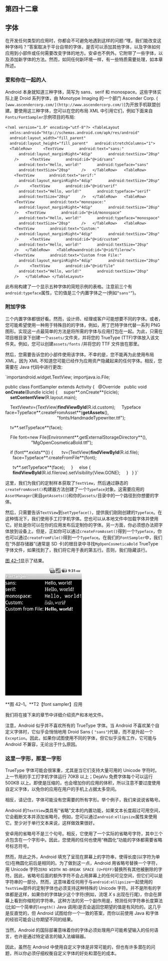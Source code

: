 ## 第四十二章

## 字体

在开发任何类型的应用时，你都会不可避免地遇到这样的问题:“嘿，我们能改变这种字体吗？”答案取决于平台自带的字体，是否可以添加其他字体，以及字体如何应用到小部件或任何需要改变字体的地方。安卓也不例外。它附带了一些字体，以及添加新字体的方法。然而，如同任何新环境一样，有一些特质需要处理，如本章所述。

### 爱和你在一起的人

Android 本身就知道三种字体，简写为 sans、serif 和 monospace。这些字体实际上是 Droid 系列字体，由 Monotype Imaging 的一个部门 Ascender Corp. ( `[www.ascendercorp.com/](http://www.ascendercorp.com/)`)为开放手机联盟创建。要使用这三种字体，您可以在您的布局 XML 中引用它们，例如下面来自`Fonts/FontSampler`示例项目的布局:

`<?xml version="1.0" encoding="utf-8"?>
<TableLayout
  xmlns:android="http://schemas.android.com/apk/res/android"
  android:layout_width="fill_parent"
  android:layout_height="fill_parent"
  android:stretchColumns="1">
  <TableRow>
    <TextView
      android:text="sans:"
      android:layout_marginRight="4dip"
      android:textSize="20sp"
    />
    <TextView
      android:id="@+id/sans"
      android:text="Hello, world!"
      android:typeface="sans"
      android:textSize="20sp"
    />
  </TableRow>
  <TableRow>
    <TextView` `      android:text="serif:"
      android:layout_marginRight="4dip"
      android:textSize="20sp"
    />
    <TextView
      android:id="@+id/serif"
      android:text="Hello, world!"
      android:typeface="serif"
      android:textSize="20sp"
    />
  </TableRow>
  <TableRow>
    <TextView
      android:text="monospace:"
      android:layout_marginRight="4dip"
      android:textSize="20sp"
    />
  <TextView
      android:id="@+id/monospace"
      android:text="Hello, world!"
      android:typeface="monospace"
      android:textSize="20sp"
    />
  </TableRow>
  <TableRow>
    <TextView
      android:text="Custom:"
      android:layout_marginRight="4dip"
      android:textSize="20sp"
    />
    <TextView
      android:id="@+id/custom"
      android:text="Hello, world!"
      android:textSize="20sp"
    />
  </TableRow>
  <TableRowandroid:id="@+id/filerow">
    <TextView
      android:text="Custom from File:"
      android:layout_marginRight="4dip"
      android:textSize="20sp"
    />
    <TextView
      android:id="@+id/file"
      android:text="Hello, world!"
      android:textSize="20sp"
    />
  </TableRow>
</TableLayout>`

此布局构建了一个显示五种字体的简短示例的表格。注意前三个有`android:typeface`属性，它的值是三个内置字体之一(例如`“sans"”`)。

### 附加字体

三个内置字体都很好看。然而，设计师、经理或客户可能想要不同的字体。或者，您可能希望使用一种用于特殊目的的字体，例如，用丁巴特字体代替一系列 PNG 图形。实现这一点最简单的方法是将所需的字体与应用打包在一起。为此，只需在项目根目录下创建一个`assets/`文件夹，并将您的 TrueType (TTF)字体放入该文件夹。例如，您可以创建`assets/fonts` /并将您的 TTF 文件放在那里。

然后，您需要告诉您的小部件使用该字体。不幸的是，您不能再为此使用布局 XML，因为 XML 不知道您可能已经作为应用资产隐藏起来的任何字体。相反，您需要在 Java 代码中进行更改:

`importandroid.widget.TextView;
importjava.io.File;

public class FontSampler extends Activity {
  @Override
  public void **onCreate**(Bundle icicle) {
    super**.onCreate**(icicle);
    **setContentView**(R.layout.main);

    TextViewtv=(TextView)**findViewById**(R.id.custom);
    Typeface face=Typeface**.createFromAsset**(**getAssets**(),
                                          "fonts/HandmadeTypewriter.ttf");

    tv**.setTypeface**(face);

    File font=new File(Environment**.getExternalStorageDirectory**(),
                     "MgOpenCosmeticaBold.ttf");

    if (font**.exists**()) {
      tv=(TextView)**findViewById**(R.id.file);
      face=Typeface**.createFromFile**(font);

      tv**.setTypeface**(face);
    }
    else {
      **findViewById**(R.id.filerow).setVisibility(View.GONE);
    }
  }
}`

这里，我们为我们的定制样本获取了`TextView`，然后通过静态的`createFromAsset()`构建器方法创建了一个`Typeface`对象。这需要应用的`AssetManager`(来自`getAssets()`)和你的`assets/`目录中的一个路径到你想要的字体。

然后，只需要告诉`TextView`到`setTypeface()`，提供我们刚刚创建的`Typeface`。在这种情况下，我们使用手工打字机字体。您也可以从本地文件中加载字体并使用它。好处是你可以在你的应用发布后定制你的字体。另一方面，你必须想办法把字体放到设备上。但是，正如你可以通过`createFromAsset()`得到一个`Typeface`，你也可以通过`createFromFile()`得到一个`Typeface`。在我们的`FontSampler`中，我们在“外部存储器”(通常是 SD 卡)的根目录中寻找`MgOpenCosmeticaBold` TrueType 字体文件，如果找到了，我们将它用于表的第五行。否则，我们隐藏该行。

[图 42–1](#fig_42_1)显示了结果。

![images](img/4201.jpg)

**图 42–1。**T2【font sampler】应用

我们将在接下来的章节中详细介绍资产和本地文件。

注意，Android 似乎并不喜欢所有的 TrueType 字体。当 Android 不喜欢某个自定义字体时，它似乎会悄悄地用 Droid Sans ( `"sans"`)代替，而不是升起一个`Exception`。因此，如果你试图使用不同的字体，但它似乎没有工作，它可能与 Android 不兼容，无论出于什么原因。

### 这里一字形，那里一字形

TrueType 字体可能会很笨重，尤其是当它们支持大量可用的 Unicode 字符时。上一节用的手工打字机字体运行 70KB 以上；DejaVu 免费字体每个可以运行 500KB 以上。即使是压缩的，也会增加你的应用的体积，所以注意不要过度使用自定义字体，以免你的应用在用户的手机上占据太多空间。

相反，请记住，字体可能没有您需要的所有字形。举个例子，我们来说说省略号。

Android 的`TextView`类具有“省略”文本的内置功能，如果文本长度超过可用空间，它会截断文本并添加省略号。例如，您可以通过`android:ellipsize`属性来使用它。至少对于单行文本来说，这样做效果很好。

安卓用的省略号不是三个句号。相反，它使用了一个实际的省略号字符，其中三个点包含在一个字形中。因此，您使用的任何也使用“椭圆化”功能的字体都需要省略号标志符号。

然而，除此之外，Android 填充了呈现在屏幕上的字符串，使得长度(以字符为单位)在椭圆化前后是相同的。为了做到这一点，Android 用省略号替换一个字符，用 Unicode 字符`ZERO WIDTH NO-BREAK SPACE (U+FEFF)`替换所有其他被删除的字符。因此，省略号后面的额外字符不会占用屏幕上的任何可见空间，但它们可以是字符串的一部分。然而，这意味着任何用于与`android:ellipsize`一起使用的`TextView`部件的定制字体也必须支持这种特殊的 Unicode 字符。并不是所有的字体都是这样，如果你的字体缺少这个字符(例如，流氓 *X* s 出现在行尾)，你会在屏幕上看到你缩短的字符串。这种方法的另一个副作用是，预测任何字符串长度算法(比如一个简单的`length()` Java 调用)是否会返回您期望的值是有风险的。这几乎是反直觉的，但 Android 试图给你一个一致的答案，而你以前使用 Java 和字体的经验可能会让你期望不同的结果。

当然，Android 的国际部署意味着你的字体必须处理用户可能希望输入的任何语言，也许是通过特定语言的输入法编辑器。

因此，虽然在 Android 中使用自定义字体是非常可能的，但也有许多潜在的问题，所以你必须仔细权衡自定义字体的好处和潜在的成本。